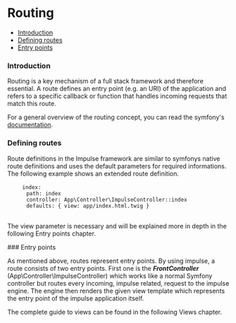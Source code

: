 <h1 class="doc-title">Routing</h1>

- [Introduction](#introduction)
- [Defining routes](#defining_routes)
- [Entry points](#entry-points)

<a name="introduction"></a>
### Introduction
Routing is a key mechanism of a full stack framework and therefore essential. A route defines an entry point (e.g. an URI) of the application and refers to a specific callback or function that handles incoming requests that match this route. 

For a general overview of the routing concept, you can read the symfony's <a href="https://symfony.com/doc/current/routing.html" target="_blank">documentation</a>.


<a name="defining_routes"></a>
### Defining routes

Route definitions in the Impulse framework are similar to symfonys native route definitions and uses the default parameters for required informations. The following example shows an extended route definition.

<div>
  <div class="code-header">
    <div class="container-fluid">
        <div class="row">
            <div class="button red" />
          	<div class="button yellow" />
          	<div class="button green" />
        </div>
    </div>
  </div>
  <pre class="code-white line-numbers language-yaml">
  	<code class="language-yaml">index:
      path: index
      controller: App\Controller\ImpulseController::index
      defaults: { view: app/index.html.twig }</code>
  </pre>
</div>

The view parameter is necessary and will be explained more in depth in the following Entry points chapter. 

<a name="entry-points" />
### Entry points

As mentioned above, routes represent entry points. By using impulse, a route consists of two entry points. First one is the **_FrontController_** (App\Controller\ImpulseController) which works like a normal Symfony controller but routes every incoming, impulse related, request to the impulse engine. The engine then renders the given view template which represents the entry point of the impulse application itself.

The complete guide to views can be found in the following <span class="link" data-target-menu-item="views">Views</span> chapter.
